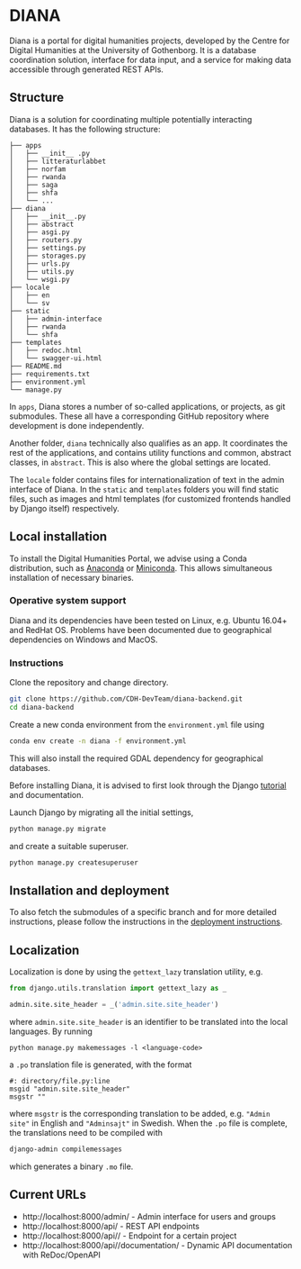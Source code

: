 # DIANA
Diana is a portal for digital humanities projects, developed by the Centre for Digital Humanities at the University of Gothenborg. It is a database coordination solution, interface for data input, and a service for making data accessible through generated REST APIs.

## Structure
Diana is a solution for coordinating multiple potentially interacting databases. It has the following structure:

```
├── apps
│   ├── __init__ .py
│   ├── litteraturlabbet
│   ├── norfam
│   ├── rwanda
│   ├── saga
│   ├── shfa
│   └── ...
├── diana
│   ├── __init__.py
│   ├── abstract
│   ├── asgi.py
│   ├── routers.py
│   ├── settings.py
│   ├── storages.py
│   ├── urls.py
│   ├── utils.py
│   └── wsgi.py
├── locale
│   ├── en
│   └── sv
├── static
│   ├── admin-interface
│   ├── rwanda
│   └── shfa
├── templates
│   ├── redoc.html
│   └── swagger-ui.html
├── README.md
├── requirements.txt
├── environment.yml
└── manage.py
```

In `apps`, Diana stores a number of so-called applications, or projects, as git submodules. These all have a corresponding GitHub repository where development is done independently.

Another folder, `diana` technically also qualifies as an app. It coordinates the rest of the applications, and contains utility functions and common, abstract classes, in `abstract`. This is also where the global settings are located.

The `locale` folder contains files for internationalization of text in the admin interface of Diana. In the `static` and `templates` folders you will find static files, such as images and html templates (for customized frontends handled by Django itself) respectively.

## Local installation
To install the Digital Humanities Portal, we advise using a Conda distribution, such as [Anaconda](https://www.anaconda.com/) or [Miniconda](https://docs.conda.io/en/latest/miniconda.html). 
This allows simultaneous installation of necessary binaries.

### Operative system support
Diana and its dependencies have been tested on Linux, e.g. Ubuntu 16.04+ and RedHat OS. Problems have been documented due to geographical dependencies on Windows and MacOS.

### Instructions
Clone the repository and change directory. 
```bash
git clone https://github.com/CDH-DevTeam/diana-backend.git
cd diana-backend
```

Create a new conda environment from the `environment.yml` file using
```bash
conda env create -n diana -f environment.yml
```
This will also install the required GDAL dependency for geographical databases.

Before installing Diana, it is advised to first look through the Django [tutorial](https://docs.djangoproject.com/en/4.1/intro/tutorial01/) and documentation.

Launch Django by migrating all the initial settings,
```bash
python manage.py migrate 
```
and create a suitable superuser.

```bash
python manage.py createsuperuser 
```

## Installation and deployment
To also fetch the submodules of a specific branch and for more detailed instructions, please follow the instructions in the [deployment instructions](deployment.md).

## Localization
Localization is done by using the `gettext_lazy` translation utility, e.g.
```python
from django.utils.translation import gettext_lazy as _

admin.site.site_header = _('admin.site.site_header')
```
where `admin.site.site_header` is an identifier to be translated into the local languages. By running
```
python manage.py makemessages -l <language-code>
```
a `.po` translation file is generated, with the format
```
#: directory/file.py:line
msgid "admin.site.site_header"
msgstr ""
```
where `msgstr` is the corresponding translation to be added, e.g. `"Admin site"` in English and `"Adminsajt"` in Swedish. 
When the `.po` file is complete, the translations need to be compiled with
```bash
django-admin compilemessages
```
which generates a binary `.mo` file.

## Current URLs

- http://localhost:8000/admin/ - Admin interface for  users and groups
- http://localhost:8000/api/ - REST API endpoints
- http://localhost:8000/api/<project>/ - Endpoint for a certain project
- http://localhost:8000/api/<project>/documentation/ - Dynamic API documentation with ReDoc/OpenAPI

